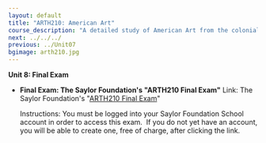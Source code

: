 ```yaml
---
layout: default
title: "ARTH210: American Art"
course_description: "A detailed study of American Art from the colonial era through the postwar twentieth century, with particular attention to the historical and cultural context of artwork in America."
next: ../../../
previous: ../Unit07
bgimage: arth210.jpg
---
```

**Unit 8: Final Exam** <span id="8"></span> 
-   **Final Exam: The Saylor Foundation's "ARTH210 Final Exam"**
    Link: The Saylor Foundation's "[ARTH210 Final
    Exam](http://school.saylor.org/mod/quiz/view.php?id=42)"  
      
     Instructions: You must be logged into your Saylor Foundation School
    account in order to access this exam.  If you do not yet have an
    account, you will be able to create one, free of charge, after
    clicking the link.


